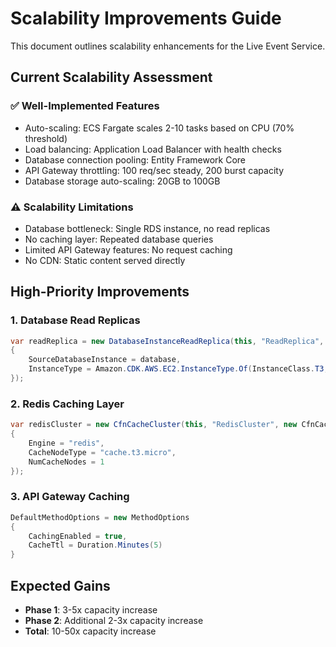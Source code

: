 # Scalability Improvements Guide

This document outlines scalability enhancements for the Live Event Service.

## Current Scalability Assessment

### ✅ Well-Implemented Features
- Auto-scaling: ECS Fargate scales 2-10 tasks based on CPU (70% threshold)
- Load balancing: Application Load Balancer with health checks
- Database connection pooling: Entity Framework Core
- API Gateway throttling: 100 req/sec steady, 200 burst capacity
- Database storage auto-scaling: 20GB to 100GB

### ⚠️ Scalability Limitations
- Database bottleneck: Single RDS instance, no read replicas
- No caching layer: Repeated database queries
- Limited API Gateway features: No request caching
- No CDN: Static content served directly

## High-Priority Improvements

### 1. Database Read Replicas
```csharp
var readReplica = new DatabaseInstanceReadReplica(this, "ReadReplica", new DatabaseInstanceReadReplicaProps
{
    SourceDatabaseInstance = database,
    InstanceType = Amazon.CDK.AWS.EC2.InstanceType.Of(InstanceClass.T3, InstanceSize.MICRO)
});
```

### 2. Redis Caching Layer
```csharp
var redisCluster = new CfnCacheCluster(this, "RedisCluster", new CfnCacheClusterProps
{
    Engine = "redis",
    CacheNodeType = "cache.t3.micro",
    NumCacheNodes = 1
});
```

### 3. API Gateway Caching
```csharp
DefaultMethodOptions = new MethodOptions
{
    CachingEnabled = true,
    CacheTtl = Duration.Minutes(5)
}
```

## Expected Gains
- **Phase 1**: 3-5x capacity increase
- **Phase 2**: Additional 2-3x capacity increase
- **Total**: 10-50x capacity increase 